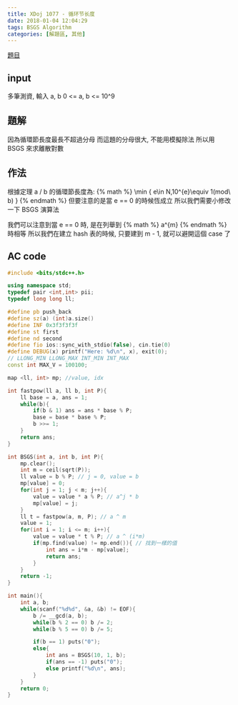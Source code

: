 ```yaml
---
title: XDoj 1077 - 循环节长度
date: 2018-01-04 12:04:29
tags: BSGS Algorithm
categories: [解題區, 其他]
---
```


[題目](http://acm.xidian.edu.cn/problem.php?id=1077)

## input
多筆測資, 輸入 a, b
0 <= a, b <= 10^9

## 題解
因為循環節長度最長不超過分母
而這題的分母很大, 不能用模擬除法
所以用 BSGS 來求離散對數

## 作法
根據定理 a / b 的循環節長度為: {% math %} \min \{ e\in N,10^{e}\equiv 1(mod\ b) \} {% endmath %}
但要注意的是當 e == 0 的時候恆成立
所以我們需要小修改一下 BSGS 演算法

我們可以注意到當 e == 0 時, 是在列舉到 {% math %} a^{m} {% endmath %} 時相等
所以我們在建立 hash 表的時候, 只要建到 m - 1, 就可以避開這個 case 了

## AC code
```cpp
#include <bits/stdc++.h>

using namespace std;
typedef pair <int,int> pii;
typedef long long ll;

#define pb push_back
#define sz(a) (int)a.size()
#define INF 0x3f3f3f3f
#define st first
#define nd second
#define fio ios::sync_with_stdio(false), cin.tie(0)
#define DEBUG(x) printf("Here: %d\n", x), exit(0);
// LLONG_MIN LLONG_MAX INT_MIN INT_MAX
const int MAX_V = 100100;

map <ll, int> mp; //value, idx

int fastpow(ll a, ll b, int P){
    ll base = a, ans = 1;
    while(b){
        if(b & 1) ans = ans * base % P;
        base = base * base % P;
        b >>= 1;
    }
    return ans;
}

int BSGS(int a, int b, int P){
    mp.clear();
    int m = ceil(sqrt(P));
    ll value = b % P; // j = 0, value = b
    mp[value] = 0;
    for(int j = 1; j < m; j++){
        value = value * a % P; // a^j * b
        mp[value] = j;
    }
    ll t = fastpow(a, m, P); // a ^ m
    value = 1;
    for(int i = 1; i <= m; i++){
        value = value * t % P; // a ^ (i*m)
        if(mp.find(value) != mp.end()){ // 找到一樣的值
            int ans = i*m - mp[value];
            return ans;
        }
    }
    return -1;
}

int main(){
    int a, b;
    while(scanf("%d%d", &a, &b) != EOF){
        b /= __gcd(a, b);
        while(b % 2 == 0) b /= 2;
        while(b % 5 == 0) b /= 5;

        if(b == 1) puts("0");
        else{
            int ans = BSGS(10, 1, b);
            if(ans == -1) puts("0");
            else printf("%d\n", ans);
        }
    }
    return 0;
}
```
